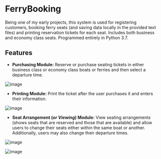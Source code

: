 # FerryBooking
Being one of my early projects, this system is used for registering customers, booking ferry seats (and saving data locally in the provided text files) and printing reservation tickets for each seat.
Includes both business and economy class seats. Programmed entirely in Python 3.7. 

## Features
- **Purchasing Module:** Reserve or purchase seating tickets in either business class or economy class boats or ferries and then select a departure time.

![image](https://github.com/AK1o9/FerryBooking/assets/96708800/111bd038-26ea-4530-909e-1963536b3e0a)

- **Printing Module:** Print the ticket after the user purchases it and enters their information.

![image](https://github.com/AK1o9/FerryBooking/assets/96708800/b4087093-32c7-447e-b8c7-37cfede0adb4)

- **Seat Arrangement (*or Viewing*) Module:** View seating arrangements (shows seats that are reserved and those that are available) and allow users to change their seats either within the same boat or another. Additionally, users may also change their departure times.

![image](https://github.com/AK1o9/FerryBooking/assets/96708800/fa1e7f5d-3ea8-4c4d-8947-27c51e142f00)

![image](https://github.com/AK1o9/FerryBooking/assets/96708800/be9244b3-d784-4e11-ae1f-7d6bbb6e0682)
